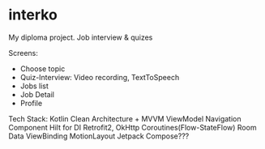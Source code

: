 # interko
My diploma project. Job interview &amp; quizes

Screens:
- Choose topic
- Quiz-Interview: Video recording, TextToSpeech
- Jobs list
- Job Detail
- Profile

Tech Stack:
Kotlin
Clean Architecture + MVVM
ViewModel
Navigation Component
Hilt for DI
Retrofit2, OkHttp
Coroutines(Flow-StateFlow)
Room
Data
ViewBinding
MotionLayout
Jetpack Compose???
